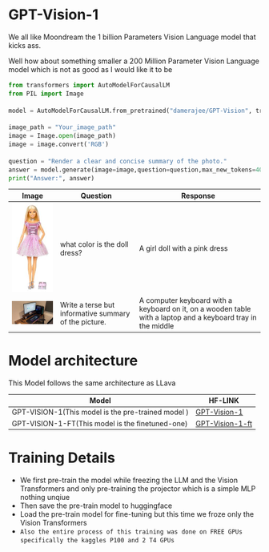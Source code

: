 # GPT-Vision-1

We all like Moondream the 1 billion Parameters Vision Language model that kicks ass.

Well how about something smaller a 200 Million Parameter Vision Language model which is not as good as I would like it to be 

```python
from transformers import AutoModelForCausalLM
from PIL import Image

model = AutoModelForCausalLM.from_pretrained("damerajee/GPT-Vision", trust_remote_code=True)

image_path = "Your_image_path"
image = Image.open(image_path)
image = image.convert('RGB')

question = "Render a clear and concise summary of the photo."
answer = model.generate(image=image,question=question,max_new_tokens=40)
print("Answer:", answer)
```

| Image | Question | Response |
|-------|----------|----------|
| <img src="GPT-Vision/Images/barbie.jpg" alt="barbie" width="200"> | what color is the doll dress? | A girl doll with a pink dress |
| <img src="GPT-Vision/Images/pc.jpg" alt="pc" width="200"> | Write a terse but informative summary of the picture. | A computer keyboard with a keyboard  on it, on a wooden table with a laptop and a keyboard tray in the middle |



# Model architecture 

This Model follows the same architecture as LLava 

| Model | HF-LINK | 
-------|----------|
| GPT-VISION-1(This model is the pre-trained model )|[GPT-Vision-1](https://huggingface.co/damerajee/GPT-Vision) |
| GPT-VISION-1-FT(This model is the finetuned-one)| [GPT-Vision-1-ft](https://huggingface.co/damerajee/GPTVision-1-ft) |

# Training Details 

- We first pre-train the model while freezing the LLM and the Vision Transformers and only pre-training the projector which is a simple MLP nothing unqiue 
- Then save the pre-train model to huggingface 
- Load the pre-train model for fine-tuning but this time we froze only the Vision Transformers  
- `Also the entire process of this training was done on FREE GPUs specifically the kaggles P100 and 2 T4 GPUs`







